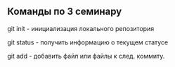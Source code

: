 ## Команды по 3 семинару

git init - инициализация локального репозитория

git status -  получить информацию о текущем статусе

git add - добавить файл или файлы к след. коммиту.